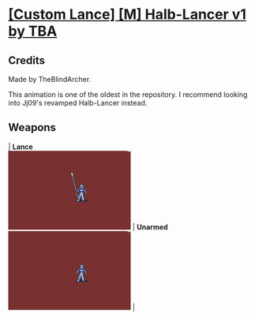 # [\[Custom Lance\] \[M\] Halb-Lancer v1 by TBA](./)
## Credits

Made by TheBlindArcher.

This animation is one of the oldest in the repository. I recommend looking into Jj09's revamped Halb-Lancer instead.

## Weapons

| <b>Lance</b><br/><img alt="Lance animation" src="./2.%20Lance/Lance.gif"/> | <b>Unarmed</b><br/><img alt="Unarmed animation" src="./8.%20Unarmed/Unarmed.gif"/> |
